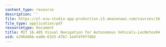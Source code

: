 ```yaml
---
content_type: resource
description: ''
file: https://ol-ocw-studio-app-production.s3.amazonaws.com/courses/16-485-visual-navigation-for-autonomous-vehicles-vnav-fall-2020/e296dd6bea0b6325d7b71e4fdf9ffdb5_MIT16_485F20_lec04.pdf
file_type: application/pdf
resourcetype: Document
title: MIT 16.485 Visual Navigation for Autonomous Vehicels-LecNotes04
uid: e296dd6b-ea0b-6325-d7b7-1e4fdf9ffdb5
---
```


